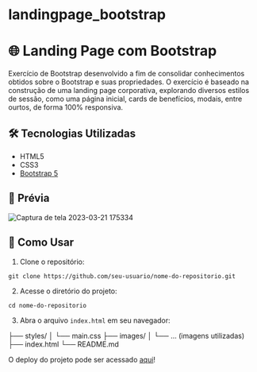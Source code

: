 # landingpage_bootstrap

# 🌐 Landing Page com Bootstrap

Exercício de Bootstrap desenvolvido a fim de consolidar conhecimentos obtidos sobre o Bootstrap e suas propriedades.
O exercício é baseado na construção de uma landing page corporativa, explorando diversos estilos de sessão, como uma página inicial, cards de benefícios, modais, entre ourtos, de forma 100% responsiva.


## 🛠 Tecnologias Utilizadas

- HTML5
- CSS3
- [Bootstrap 5](https://getbootstrap.com/)

## 📸 Prévia

![Captura de tela 2023-03-21 175334](https://user-images.githubusercontent.com/65993692/226738344-a8db7afe-a8dd-4f40-a634-e12da6496131.png)

## 🚀 Como Usar

1. Clone o repositório:

```git clone https://github.com/seu-usuario/nome-do-repositorio.git```

2. Acesse o diretório do projeto:

```cd nome-do-repositorio```

3. Abra o arquivo ```index.html``` em seu navegador:

├── styles/
│ └── main.css
├── images/
│ └── ... (imagens utilizadas)
├── index.html
└── README.md

O deploy do projeto pode ser acessado <a href="https://exercicio-bootstrap-eight.vercel.app/">aqui</a>!